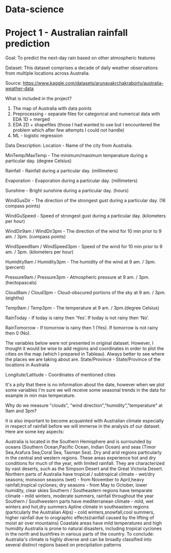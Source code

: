 # Data-science

# Project 1 - Australian rainfall prediction

Goal: To predict the next-day rain based on other atmospheric features

Dataset: This dataset comprises a decade of daily weather observations from multiple locations across Australia.

Source: https://www.kaggle.com/datasets/arunavakrchakraborty/australia-weather-data

What is included in the project? 
1. The map of Australia with data points
2. Preprocessing - separate files for categorical and numerical data with EDA 1D + merged 
3. EDA 2D + shapefiles (those I had wanted to use but I encountered the problem which after few attempts I could not handle)
4. ML - logistic regression 

Data Description:
Location - Name of the city from Australia.

MinTemp/MaxTemp - The minimum/maximum temperature during a particular day. (degree Celsius)

Rainfall - Rainfall during a particular day. (millimeters)

Evaporation - Evaporation during a particular day. (millimeters)

Sunshine - Bright sunshine during a particular day. (hours)

WindGusDir - The direction of the strongest gust during a particular day. (16 compass points)

WindGuSpeed - Speed of strongest gust during a particular day. (kilometers per hour)

WindDir9am / WindDir3pm - The direction of the wind for 10 min prior to 9 am. / 3pm. (compass points)

WindSpeed9am / WindSpeed3pm - Speed of the wind for 10 min prior to 9 am. / 3pm. (kilometers per hour)

Humidity9am / Humidity3pm - The humidity of the wind at 9 am. / 3pm. (percent)

Pressure9am / Pressure3pm - Atmospheric pressure at 9 am. / 3pm. (hectopascals)

Cloud9am / Cloud3pm - Cloud-obscured portions of the sky at 9 am. / 3pm.(eighths)

Temp9am / Temp3pm - The temperature at 9 am. / 3pm.(degree Celsius)

RainToday - If today is rainy then ‘Yes’. If today is not rainy then ‘No’.

RainTomorrow - If tomorrow is rainy then 1 (Yes). If tomorrow is not rainy then 0 (No).

The variables below were not presented in original dataset. However, I thought it would be wise to add regions and coordinates in order to plot the cities on the map (which I prepared in Tableau). Always better to see where the places we are taking about are.
State/Province - State/Province of the locations in Australia

Longitute/Latitude - Coordinates of mentioned cities

It's a pity that there is no information about the date, however when we plot some variables I'm sure we will receive some seasonal trends in the data for example in min max temperature.

Why do we measure "clouds", "wind direction","humidity","temperature" at 9am and 3pm?

It is also important to become acquainted with Australian climate especially in respect of rainfall before we will immerse in the analysis of our dataset. Here are some key aspects:

Australia is located in the Southern Hemisphere and is surrounded by oceans (Southern Ocean,Pacific Ocean, Indian Ocean) and seas (Timor Sea,Arafura Sea,Coral Sea, Tasman Sea).
Dry and arid regions particularly in the central and western regions. These areas experience hot and dry conditions for much of the year, with limited rainfall. They are characterized by vast deserts, such as the Simpson Desert and the Great Victoria Desert.
Northern parts of Australia have tropical / subtropical climate - wet/dry seasons; monsoon seasons (wet) - from November to April,heavy rainfall,tropical cyclones; dry seasons - from May to October, lower humidity, clear skies
Southern / Southeastern regions have temparate climate - mild winters, moderate summers, rainfall throughout the year
Southern / Southwestern parts have mediterranean climate - mild, wet winters and hot,dry summers
Apline climate in southeastern regions (particularly the Australian Alps) - cold winters,snowfall,cool summers, higher rainfall due to orographic effects(rainfall caused by the lifting of moist air over mountains)
Coastale areas have mild temperatures and high humidity
Australia is prone to natural disasters, including tropical cyclones in the north and bushfires in various parts of the country.
To conclude: Australia's climate is highly diverse and can be broadly classified into several distinct regions based on precipitation patterns







